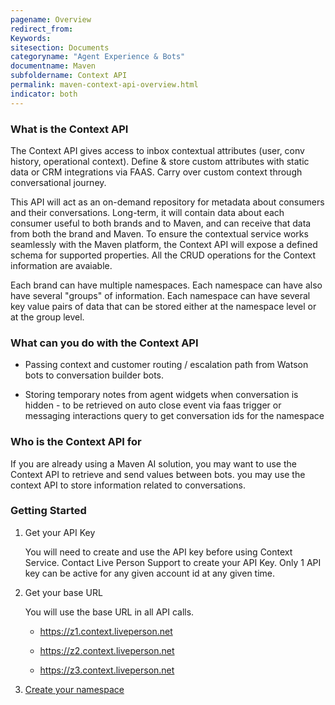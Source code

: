 ```yaml
---
pagename: Overview
redirect_from:
Keywords:
sitesection: Documents
categoryname: "Agent Experience & Bots"
documentname: Maven
subfoldername: Context API
permalink: maven-context-api-overview.html
indicator: both
---
```


### What is the Context API

The Context API gives access to inbox contextual attributes (user, conv history, operational context). Define & store custom attributes with static data or CRM integrations via FAAS. Carry over custom context through conversational journey.

This API will act as an on-demand repository for metadata about consumers and their conversations. Long-term, it will contain data about each consumer useful to both brands and to Maven, and can receive that data from both the brand and Maven.
To ensure the contextual service works seamlessly with the Maven platform, the Context API will expose a defined schema for supported properties. All the CRUD operations for the Context information are avaiable.

Each brand can have multiple namespaces.  Each namespace can have also have several "groups" of information. Each namespace can have several key value pairs of data that can be stored either at the namespace level or at the group level.


### What can you do with the Context API

* Passing context and customer routing / escalation path from Watson bots to conversation builder bots. 

* Storing temporary notes from agent widgets when conversation is hidden - to be retrieved on auto close event via faas trigger or messaging interactions query to get conversation ids for the namespace 


### Who is the Context API for

If you are already using a Maven AI solution, you may want to use the Context API to retrieve and send values between bots. you may use the context API to store information related to conversations.

### Getting Started

1. Get your API Key

    You will need to create and use the API key before using Context Service. Contact Live Person Support to create your API Key. Only 1 API key can be active for any given account id at any given time.

2. Get your base URL

    You will use the base URL in all API calls.

    * https://z1.context.liveperson.net

    * https://z2.context.liveperson.net

    * https://z3.context.liveperson.net

3. [Create your namespace](maven-context-api-methods.html#create-a-custom-namespace)
